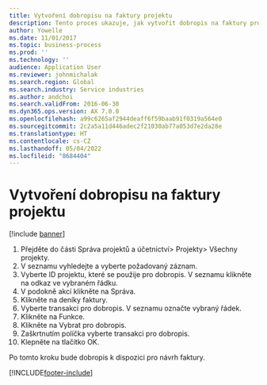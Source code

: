 ```yaml
---
title: Vytvoření dobropisu na faktury projektu
description: Tento proces ukazuje, jak vytvořit dobropis na faktury projektu, které byly zaúčtovány.
author: Yowelle
ms.date: 11/01/2017
ms.topic: business-process
ms.prod: ''
ms.technology: ''
audience: Application User
ms.reviewer: johnmichalak
ms.search.region: Global
ms.search.industry: Service industries
ms.author: andchoi
ms.search.validFrom: 2016-06-30
ms.dyn365.ops.version: AX 7.0.0
ms.openlocfilehash: a99c6265af2944deaff6f59baab91f0319a564e0
ms.sourcegitcommit: 2c2a5a11d446adec2f21030ab77a053d7e2da28e
ms.translationtype: HT
ms.contentlocale: cs-CZ
ms.lasthandoff: 05/04/2022
ms.locfileid: "8684404"
---
```

# <a name="create-a-credit-note-on-project-invoices"></a>Vytvoření dobropisu na faktury projektu

[!include [banner](../../includes/banner.md)]

1. Přejděte do části Správa projektů a účetnictví> Projekty> Všechny projekty. 
2. V seznamu vyhledejte a vyberte požadovaný záznam. 
3. Vyberte ID projektu, které se použije pro dobropis. V seznamu klikněte na odkaz ve vybraném řádku. 
4. V podokně akcí klikněte na Správa. 
5. Klikněte na deníky faktury. 
6. Vyberte transakci pro dobropis. V seznamu označte vybraný řádek. 
7. Klikněte na Funkce. 
8. Klikněte na Vybrat pro dobropis. 
9. Zaškrtnutím políčka vyberte transakci pro dobropis.
10. Klepněte na tlačítko OK. 

Po tomto kroku bude dobropis k dispozici pro návrh faktury.


[!INCLUDE[footer-include](../../includes/footer-banner.md)]